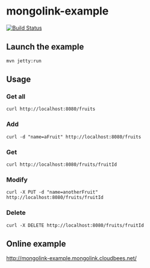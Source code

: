 
# mongolink-example

[![Build Status](https://travis-ci.org/MongoLink/mongolink-example.svg)](https://travis-ci.org/MongoLink/mongolink-example)

## Launch the example

`mvn jetty:run`

## Usage

### Get all

`curl http://localhost:8080/fruits`

### Add

`curl -d "name=aFruit" http://localhost:8080/fruits`

### Get

`curl http://localhost:8080/fruits/fruitId`

### Modify

`curl -X PUT -d "name=anotherFruit" http://localhost:8080/fruits/fruitId`

### Delete

`curl -X DELETE http://localhost:8080/fruits/fruitId`

## Online example

http://mongolink-example.mongolink.cloudbees.net/
